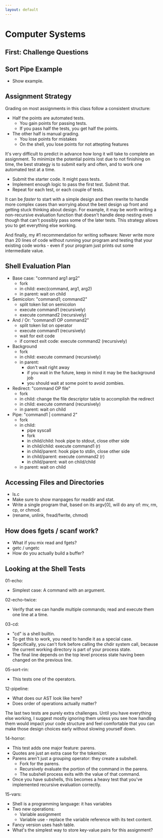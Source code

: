```yaml
---
layout: default
---
```


# Computer Systems

## First: Challenge Questions

## Sort Pipe Example

 - Show example.

## Assignment Strategy

Grading on most assignments in this class follow a consistent structure:

 - Half the points are automated tests.
   - You gain points for passing tests.
   - If you pass half the tests, you get half the points.
 - The other half is manual grading.
   - You lose points for mistakes
   - On the shell, you lose points for not attepting features

It's very difficult to predict in advance how long it will take to complete an
assignment. To minimize the potential points lost due to not finishing on time,
the best strategy is to submit early and often, and to work one automated test
at a time.

 - Submit the starter code. It might pass tests.
 - Implement enough logic to pass the first test. Submit that.
 - Repeat for each test, or each couple of tests.
 
It can be *faster* to start with a simple design and then rewrite to handle more
complex cases than worrying about the best design up front and getting stuck
thinking about design. For example, it may be worth writing a non-recursive
evaluation function that doesn't handle deep nesting even though that can't
possibly pass some of the later tests. This strategy allows you to get
everything else working.

And finally, my #1 recommendation for writing software: Never write more than 20
lines of code without running your program and testing that your existing code
works - even if your program just prints out some intermediate value.

## Shell Evaluation Plan

 - Base case: "command arg1 arg2"
   - fork
   - in child: exec(command, arg1, arg2)
   - in parent: wait on child
 - Semicolon: "command1; command2"
   - split token list on semicolon
   - execute command1 (recursively)
   - execute command2 (recursively)
 - And / Or: "command1 OP command2"
   - split token list on operator
   - execute command1 (recursively)
   - wait for exit code
   - if correct exit code: execute command2 (recursively)
 - Background
   - fork
   - in child: execute command (recursively)
   - in parent:
     - don't wait right away
     - if you wait in the future, keep in mind it may be the
       background job
     - you should wait at some point to avoid zombies.
 - Redirect: "command OP file" 
   - fork
   - in child: change the file descriptor table to accomplish the redirect
   - in child: execute command (recursively)
   - in parent: wait on child
 - Pipe: "command1 | command 2"
   - fork
   - in child:
     - pipe syscall
     - fork
     - in child/child: hook pipe to stdout, close other side
     - in child/child: execute command1 (r)
     - in child/parent: hook pipe to stdin, close other side
     - in child/parent: execute command2 (r)
     - in child/parent: wait on child/child
   - in parent: wait on child

## Accessing Files and Directories

 - ls.c
 - Make sure to show manpages for readdir and stat.
 - Write a single program that, based on its argv[0], will do
   any of: mv, rm, cp, or chmod.
 - (rename, unlink, fread/fwrite, chmod)

## How does fgets / scanf work?

 - What if you mix read and fgets?
 - getc / ungetc
 - How do you actually build a buffer?

## Looking at the Shell Tests

01-echo:

 - Simplest case: A command with an argument.

02-echo-twice:
 
 - Verify that we can handle multiple commands; read and execute
   them one line at a time.

03-cd:

 - "cd" is a shell builtin.
 - To get this to work, you need to handle it as a special case. 
 - Specifically, you can't fork before calling the chdir system call, because
   the current working directory is part of your process state.
 - The final line depends on the top level process state having been changed on the
   previous line.

05-sort-rin:

 - This tests one of the operators.

12-pipeline:

 - What does our AST look like here?
 - Does order of operations actually matter?

The last two tests are purely extra challenges. Until you have everything else
working, I suggest mostly ignoring them unless you see how handling them would
impact your code structure and feel comfortable that you can make those design
choices early without slowing yourself down.

14-horror:

 - This test adds one major feature: parens.
 - Quotes are just an extra case for the tokenizer.
 - Parens aren't just a grouping operator: they create a subshell.
   - Fork for the parens.
   - Recursively evaluate the portion of the command in the parens.
   - The subshell process exits with the value of that command.
 - Once you have subshells, this becomes a heavy test that you've
   implemented recursive evaluation correctly.

15-vars:

 - Shell is a programming language: it has variables
 - Two new operations:
   - Variable assignment
   - Variable use - replace the variable reference with its text content.
 - Fancy version uses hash table.
 - What's the simplest way to store key-value pairs for this assignment?

